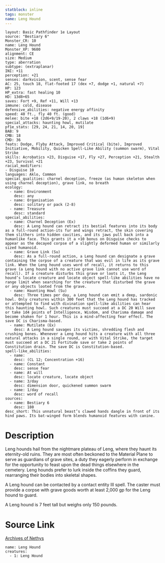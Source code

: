 ```yaml
---
statblock: inline
tags: monster
name: Leng Hound
---
```

```statblock
layout: Basic Pathfinder 1e Layout
source: "Bestiary 6"
Monster_CR: 10
name: Leng Hound
Monster_XP: 9600
alignment: CE
size: Medium
type: aberration
subtype: (extraplanar)
INI: +11
perception: +21
senses: darkvision, scent, sense fear
AC: 25, touch 18, flat-footed 17 (dex +7, dodge +1, natural +7)
HP: 123
HP_extra: fast healing 10
HD: 13d8+65
saves: Fort +9, Ref +11, Will +13
immune: cold, disease
defensive_abilities: negative energy affinity
speed: 40 ft., fly 40 ft. (good)
melee: bite +18 (2d6+9/19-20), 2 claws +18 (1d6+9)
special_attacks: haunting howl, mutilate
pf1e_stats: [29, 24, 21, 14, 20, 19]
BAB: 9
CMB: 18
CMD: 36
feats: Dodge, Flyby Attack, Improved Critical (bite), Improved Initiative, Mobility, Quicken Spell-Like Ability (summon swarm), Vital Strike
skills: Acrobatics +23, Disguise +17, Fly +27, Perception +21, Stealth +23, Survival +21
racial_modifiers:
- Disguise 10
languages: Aklo, Common
special_qualities: charnel deception, freeze (as human skeleton when using charnel deception), grave link, no breath
ecology:
  - name: Environment
    desc: any
  - name: Organisation
    desc: solitary or pack (2-8)
  - name: Treasure
    desc: standard
special_abilities:
  - name: Charnel Deception (Ex)
    desc: A Leng hound can retract its bestial features into its body as a full-round action-its fur and wings retract, the skin covering them slithers into hidden cavities, and its jaws pull back into a humanlike face. This grants it a +10 bonus on Disguise checks to appear as the decayed corpse of a slightly deformed human or similarly sized humanoid.
  - name: Grave Link (Su)
    desc: As a full-round action, a Leng hound can designate a grave containing the corpse of a creature that was evil in life as its grave link. When the Leng hound uses word of recall, it returns to this grave (a Leng hound with no active grave link cannot use word of recall). If a creature disturbs this grave or loots it, the Leng hound’s locate creature and locate object spell-like abilities have no range limit when searching for the creature that disturbed the grave or any objects looted from the grave.
  - name: Haunting Howl (Su)
    desc: Three times per day, a Leng hound can emit a deep, sardonic howl. Only creatures within 300 feet that the Leng hound has tracked or attempted to find with divination spell-like abilities can hear this haunting howl. Such creatures must succeed at a DC 20 Will save or take 1d4 points of Intelligence, Wisdom, and Charisma damage and become shaken for 1 hour. This is a mind-affecting fear effect. The save DC is Charisma-based.
  - name: Mutilate (Ex)
    desc: A Leng hound savages its victims, shredding flesh and crushing bones. Whenever a Leng hound hits a creature with all three natural attacks in a single round, or with Vital Strike, the target must succeed at a DC 21 Fortitude save or take 2 points of Constitution drain. The save DC is Constitution-based.
spell-like_abilities:
  - name:
    desc: (CL 12; Concentration +16)
  - name: Constant
    desc: sense fear
  - name: At will
    desc: locate creature, locate object
  - name: 3/day
    desc: dimension door, quickened summon swarm
  - name: 1/day
    desc: word of recall
sources:
  - name: Bestiary 6
    desc: 180
desc_short: This unnatural beast’s clawed hands dangle in front of its hind paws. Its bat-winged form blends humanoid features with canine.
```
# Description
Leng hounds hail from the nightmare plateau of Leng, where they haunt its eternity-old ruins. They are most often beckoned to the Material Plane to serve as guardians of grave sites, a duty they eagerly perform in exchange for the opportunity to feast upon the dead things elsewhere in the cemetery. Leng hounds prefer to lurk inside the coffins they guard, rearranging their bodies into skeletal shapes. 

A Leng hound can be contacted by a contact entity III spell. The caster must provide a corpse with grave goods worth at least 2,000 gp for the Leng hound to guard. 

A Leng hound is 7 feet tall but weighs only 150 pounds.
# Source Link
[Archives of Nethys](https://aonprd.com/MonsterDisplay.aspx?ItemName=Leng%20Hound)
```encounter-table
name: Leng Hound
creatures:
  - 1: Leng Hound
```
